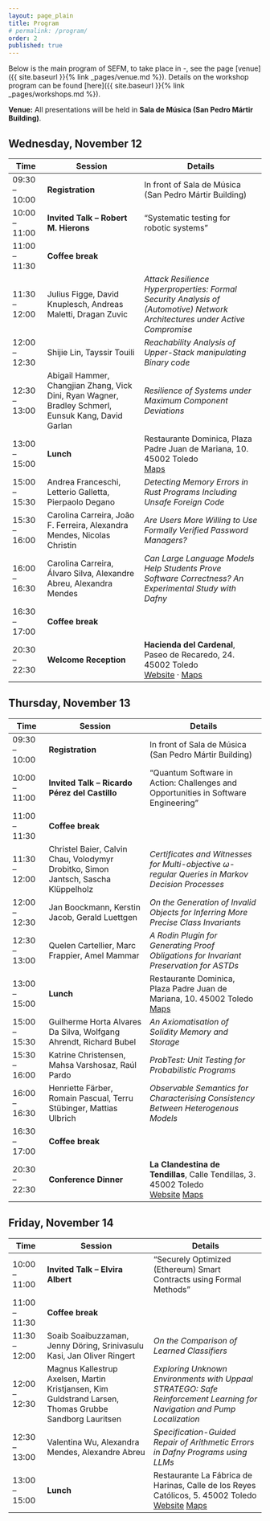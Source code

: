 ```yaml
---
layout: page_plain
title: Program
# permalink: /program/
order: 2
published: true
---
```


Below is the main program of SEFM, to take place in -, see the page [venue]({{ site.baseurl }}{% link _pages/venue.md %}).
Details on the workshop program can be found [here]({{ site.baseurl }}{% link _pages/workshops.md %}).

**Venue:** All presentations will be held in **Sala de Música (San Pedro Mártir Building)**.


## Wednesday, November 12

| Time | Session | Details |
|------|----------|----------|
| 09:30 – 10:00 | **Registration** | In front of Sala de Música (San Pedro Mártir Building) |
| 10:00 – 11:00 | **Invited Talk – Robert M. Hierons** | “Systematic testing for robotic systems” |
| 11:00 – 11:30 | **Coffee break** |  |
| 11:30 – 12:00 | Julius Figge, David Knuplesch, Andreas Maletti, Dragan Zuvic | *Attack Resilience Hyperproperties: Formal Security Analysis of (Automotive) Network Architectures under Active Compromise* |
| 12:00 – 12:30 | Shijie Lin, Tayssir Touili | *Reachability Analysis of Upper-Stack manipulating Binary code* |
| 12:30 – 13:00 | Abigail Hammer, Changjian Zhang, Vick Dini, Ryan Wagner, Bradley Schmerl, Eunsuk Kang, David Garlan | *Resilience of Systems under Maximum Component Deviations* |
| 13:00 – 15:00 | **Lunch** | Restaurante Dominica, Plaza Padre Juan de Mariana, 10. 45002 Toledo <br> [Maps](https://maps.app.goo.gl/rCV9v7otgXxuqDMJ8) |
| 15:00 – 15:30 | Andrea Franceschi, Letterio Galletta, Pierpaolo Degano | *Detecting Memory Errors in Rust Programs Including Unsafe Foreign Code* |
| 15:30 – 16:00 | Carolina Carreira, João F. Ferreira, Alexandra Mendes, Nicolas Christin | *Are Users More Willing to Use Formally Verified Password Managers?* |
| 16:00 – 16:30 | Carolina Carreira, Álvaro Silva, Alexandre Abreu, Alexandra Mendes | *Can Large Language Models Help Students Prove Software Correctness? An Experimental Study with Dafny* |
| 16:30 – 17:00 | **Coffee break** |  |
| 20:30 – 22:30 | **Welcome Reception** | **Hacienda del Cardenal**, Paseo de Recaredo, 24. 45002 Toledo<br>[Website](https://www.haciendadelcardenal.com/) · [Maps](https://maps.app.goo.gl/qiDzEXc8revFuDfj6) |


## Thursday, November 13

| Time | Session | Details |
|------|----------|----------|
| 09:30 – 10:00 | **Registration** | In front of Sala de Música (San Pedro Mártir Building) |
| 10:00 – 11:00 | **Invited Talk – Ricardo Pérez del Castillo** | “Quantum Software in Action: Challenges and Opportunities in Software Engineering” |
| 11:00 – 11:30 | **Coffee break** |  |
| 11:30 – 12:00 | Christel Baier, Calvin Chau, Volodymyr Drobitko, Simon Jantsch, Sascha Klüppelholz | *Certificates and Witnesses for Multi-objective ω-regular Queries in Markov Decision Processes* |
| 12:00 – 12:30 | Jan Boockmann, Kerstin Jacob, Gerald Luettgen | *On the Generation of Invalid Objects for Inferring More Precise Class Invariants* |
| 12:30 – 13:00 | Quelen Cartellier, Marc Frappier, Amel Mammar | *A Rodin Plugin for Generating Proof Obligations for Invariant Preservation for ASTDs* |
| 13:00 – 15:00 | **Lunch** | Restaurante Dominica, Plaza Padre Juan de Mariana, 10. 45002 Toledo <br> [Maps](https://maps.app.goo.gl/rCV9v7otgXxuqDMJ8) |
| 15:00 – 15:30 | Guilherme Horta Alvares Da Silva, Wolfgang Ahrendt, Richard Bubel | *An Axiomatisation of Solidity Memory and Storage* |
| 15:30 – 16:00 | Katrine Christensen, Mahsa Varshosaz, Raúl Pardo | *ProbTest: Unit Testing for Probabilistic Programs* |
| 16:00 – 16:30 | Henriette Färber, Romain Pascual, Terru Stübinger, Mattias Ulbrich | *Observable Semantics for Characterising Consistency Between Heterogenous Models* |
| 16:30 – 17:00 | **Coffee break** |  |
| 20:30 – 22:30 | **Conference Dinner** | **La Clandestina de Tendillas**, Calle Tendillas, 3. 45002 Toledo<br>[Website](https://clandestina.la/) [Maps](https://maps.app.goo.gl/KYymKMeGRBAdz4ab6) |



## Friday, November 14

| Time | Session | Details |
|------|----------|----------|
| 10:00 – 11:00 | **Invited Talk – Elvira Albert** | “Securely Optimized (Ethereum) Smart Contracts using Formal Methods” |
| 11:00 – 11:30 | **Coffee break** |  |
| 11:30 – 12:00 | Soaib Soaibuzzaman, Jenny Döring, Srinivasulu Kasi, Jan Oliver Ringert | *On the Comparison of Learned Classifiers* |
| 12:00 – 12:30 | Magnus Kallestrup Axelsen, Martin Kristjansen, Kim Guldstrand Larsen, Thomas Grubbe Sandborg Lauritsen | *Exploring Unknown Environments with Uppaal STRATEGO: Safe Reinforcement Learning for Navigation and Pump Localization* |
| 12:30 – 13:00 | Valentina Wu, Alexandra Mendes, Alexandre Abreu | *Specification-Guided Repair of Arithmetic Errors in Dafny Programs using LLMs* |
| 13:00 – 15:00 | **Lunch** | Restaurante La Fábrica de Harinas, Calle de los Reyes Católicos, 5. 45002 Toledo<br>[Website](https://www.hotelsanjuandelosreyes.com/es/la-fabrica-de-harinas) [Maps](https://maps.app.goo.gl/LpXKGR5ozfNDCLVx6) |


